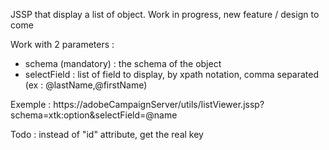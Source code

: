JSSP that display a list of object.
Work in progress, new feature / design to come

Work with 2 parameters :
- schema (mandatory) : the schema of the object
- selectField : list of field to display, by xpath notation, comma separated (ex : @lastName,@firstName)

Exemple : 
https://adobeCampaignServer/utils/listViewer.jssp?schema=xtk:option&selectField=@name

Todo : instead of "id" attribute, get the real key

